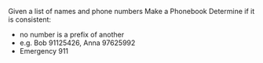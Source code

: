 Given a list of names and phone numbers
Make a Phonebook
Determine if it is consistent:
- no number is a prefix of another
- e.g. Bob 91125426, Anna 97625992
- Emergency 911
